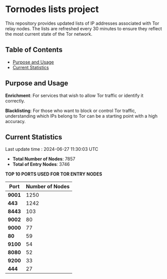 # Tornodes lists project

This repository provides updated lists of IP addresses associated with Tor relay nodes. The lists are refreshed every 30 minutes to ensure they reflect the most current state of the Tor network.

## Table of Contents

- [Purpose and Usage](#purpose-and-usage)
- [Current Statistics](#current-statistics)


## Purpose and Usage

**Enrichment**: For services that wish to allow Tor traffic or identify it correctly.

**Blacklisting**: For those who want to block or control Tor traffic, understanding which IPs belong to Tor can be a starting point with a high accuracy.

## Current Statistics

Last update time : 2024-06-27 11:30:03 UTC

- **Total Number of Nodes**: 7857
- **Total of Entry Nodes**: 3746

**TOP 10 PORTS USED FOR TOR ENTRY NODES**

| **Port** | **Number of Nodes** |
|------|-----------------|
| **9001**   | 1250  |
| **443**   | 1242  |
| **8443**   | 103  |
| **9002**   | 80  |
| **9000**   | 77  |
| **80**   | 59  |
| **9100**   | 54  |
| **8080**   | 52  |
| **9200**   | 33  |
| **444**   | 27  |


